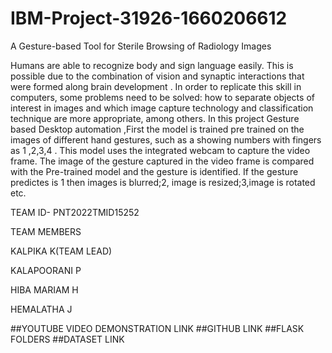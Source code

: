 # IBM-Project-31926-1660206612
A Gesture-based Tool for Sterile Browsing of Radiology Images

Humans are able to recognize body and sign language easily.
This is possible due to the combination of vision and synaptic interactions that were formed along brain development . 
In order to replicate this skill in computers, some problems need to be solved: how to separate objects of interest in images and which image capture technology and classification technique are more appropriate, among others.
In this project Gesture based Desktop automation ,First the model is trained pre trained on the images of different hand gestures, such as a showing numbers with fingers as 1 ,2,3,4 .
This model uses the integrated webcam to capture the video frame.
The image of the gesture captured in the video frame is compared with  the Pre-trained model and the gesture is identified.
If the gesture predictes is 1 then images is blurred;2, image is resized;3,image is rotated etc.

TEAM ID- PNT2022TMID15252


TEAM MEMBERS

KALPIKA K(TEAM LEAD)

KALAPOORANI P

HIBA MARIAM H

HEMALATHA J

##YOUTUBE VIDEO DEMONSTRATION LINK
##GITHUB LINK
##FLASK FOLDERS
##DATASET LINK


